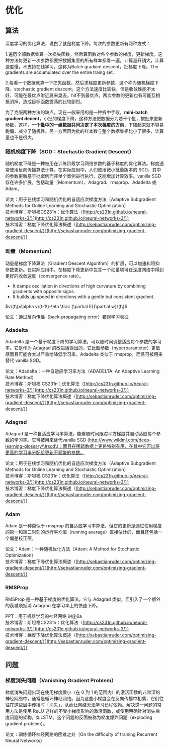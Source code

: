 # 优化

## 算法

深度学习的优化算法，说白了就是梯度下降。每次的参数更新有两种方式：

1.遍历全部数据集算一次损失函数，然后算函数对各个参数的梯度，更新梯度。这种方法每更新一次参数都要把数据集里的所有样本都看一遍，计算量开销大，计算速度慢，不支持在线学习，这称为Batch gradient descent，批梯度下降。The gradients are accumulated over the entire traing set.

2.每看一个数据就算一下损失函数，然后求梯度更新参数，这个称为随机梯度下降，stochastic gradient descent。这个方法速度比较快，但是收敛性能不太好，可能在最优点附近晃来晃去，hit不到最优点。两次参数的更新也有可能互相抵消掉，造成目标函数震荡的比较剧烈。

为了克服两种方法的缺点，现在一般采用的是一种折中手段，**mini-batch gradient decent**，小批的梯度下降，这种方法把数据分为若干个批，按批来更新参数，这样，**一个批中的一组数据共同决定了本次梯度的方向**，下降起来就不容易跑偏，减少了随机性。另一方面因为批的样本数与整个数据集相比小了很多，计算量也不是很大。

### 随机梯度下降（SGD：Stochastic Gradient Descent）

随机梯度下降是一种被用在训练阶段学习网络参数的基于梯度的优化算法。梯度通常使用反向传播算法计算。在实际应用中，人们使用微小批量版本的 SGD，其中的参数更新基于批案例而非单个案例进行执行，这能增加计算效率。vanilla SGD 存在许多扩展，包括动量（Momentum）、Adagrad、rmsprop、Adadelta 或 Adam。

论文：用于在线学习和随机优化的自适应次梯度方法（Adaptive Subgradient Methods for Online Learning and Stochastic Optimization）  
技术博客：斯坦福CS231n：优化算法（[http://cs231n.github.io/neural-networks-3/）](http://cs231n.github.io/neural-networks-3/）)  
技术博客：梯度下降优化算法概述（[http://sebastianruder.com/optimizing-gradient-descent/）](http://sebastianruder.com/optimizing-gradient-descent/）)

### 动量（Momentum）

动量是梯度下降算法（Gradient Descent Algorithm）的扩展，可以加速和阻抑参数更新。在实际应用中，在梯度下降更新中包含一个动量项可在深度网络中得到更好的收敛速度（convergence rate）。

* It damps oscillation in directions of high curvature by combining gradients with opposite signs.
* It builds up speed in directions with a gentle but consistent gradient.

$v\(t\)=\alpha v\(t-1\)-\eta \frac {\partial E}{\partial w}\(t\)$



论文：通过反向传播（back-propagating error）错误学习表征

### Adadelta

Adadelta 是一个基于梯度下降的学习算法，可以随时间调整适应每个参数的学习率。它是作为 Adagrad 的改进版提出的，它比超参数（hyperparameter）更敏感而且可能会太过严重地降低学习率。Adadelta 类似于 rmsprop，而且可被用来替代 vanilla SGD。

论文：Adadelta：一种自适应学习率方法（ADADELTA: An Adaptive Learning Rate Method）  
技术博客：斯坦福 CS231n：优化算法（[http://cs231n.github.io/neural-networks-3/）](http://cs231n.github.io/neural-networks-3/）)  
技术博客：梯度下降优化算法概述（[http://sebastianruder.com/optimizing-gradient-descent/）](http://sebastianruder.com/optimizing-gradient-descent/）)

### Adagrad

Adagrad 是一种自适应学习率算法，能够随时间跟踪平方梯度并自动适应每个参数的学习率。它可被用来替代vanilla SGD \([http://www.wildml.com/deep-learning-glossary/\#sgd\)；而且在稀疏数据上更是特别有用，在其中它可以将更高的学习率分配给更新不频繁的参数。](http://www.wildml.com/deep-learning-glossary/#sgd%29；而且在稀疏数据上更是特别有用，在其中它可以将更高的学习率分配给更新不频繁的参数。)

论文：用于在线学习和随机优化的自适应次梯度方法（Adaptive Subgradient Methods for Online Learning and Stochastic Optimization）  
技术博客：斯坦福 CS231n：优化算法（[http://cs231n.github.io/neural-networks-3/）](http://cs231n.github.io/neural-networks-3/）)  
技术博客：梯度下降优化算法概述（[http://sebastianruder.com/optimizing-gradient-descent/）](http://sebastianruder.com/optimizing-gradient-descent/）)

### Adam

Adam 是一种类似于 rmsprop 的自适应学习率算法，但它的更新是通过使用梯度的第一和第二时刻的运行平均值（running average）直接估计的，而且还包括一个偏差校正项。

论文：Adam：一种随机优化方法（Adam: A Method for Stochastic Optimization）  
技术博客：梯度下降优化算法概述（[http://sebastianruder.com/optimizing-gradient-descent/）](http://sebastianruder.com/optimizing-gradient-descent/）)

### RMSProp

RMSProp 是一种基于梯度的优化算法。它与 Adagrad 类似，但引入了一个额外的衰减项抵消 Adagrad 在学习率上的快速下降。

PPT：用于机器学习的神经网络 讲座6a  
技术博客：斯坦福CS231n：优化算法（[http://cs231n.github.io/neural-networks-3/）](http://cs231n.github.io/neural-networks-3/）)  
技术博客：梯度下降优化算法概述（[http://sebastianruder.com/optimizing-gradient-descent/）](http://sebastianruder.com/optimizing-gradient-descent/）)

## 问题

### 梯度消失问题（Vanishing Gradient Problem）

梯度消失问题出现在使用梯度很小（在 0 到 1 的范围内）的激活函数的非常深的神经网络中，通常是循环神经网络。因为这些小梯度会在反向传播中相乘，它们往往在这些层中传播时「消失」，从而让网络无法学习长程依赖。解决这一问题的常用方法是使用 ReLU 这样的不受小梯度影响的激活函数，或使用明确针对消失梯度问题的架构，如LSTM。这个问题的反面被称为梯度爆炸问题（exploding gradient problem）。

论文：训练循环神经网络的困难之处（On the difficulty of training Recurrent Neural Networks）

